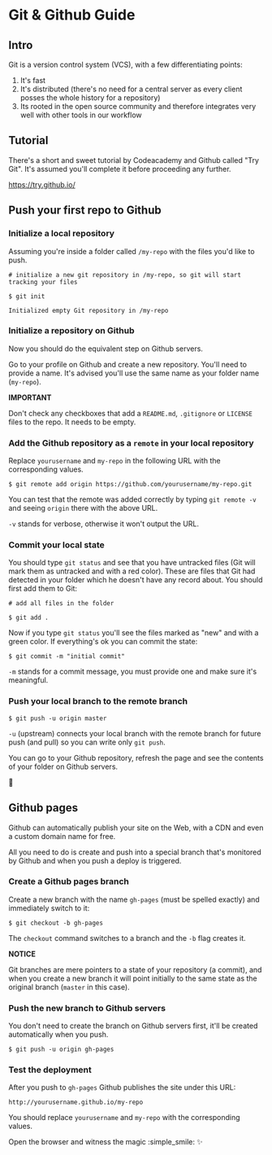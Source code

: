# Git & Github Guide

## Intro

Git is a version control system (VCS), with a few differentiating points:

1. It's fast
1. It's distributed (there's no need for a central server as every client posses the whole history for a repository)
1. Its rooted in the open source community and therefore integrates very well with other tools in our workflow

## Tutorial

There's a short and sweet tutorial by Codeacademy and Github called "Try Git".
It's assumed you'll complete it before proceeding any further.

https://try.github.io/

## Push your first repo to Github

### Initialize a local repository

Assuming you're inside a folder called `/my-repo` with the files you'd like to push.

```
# initialize a new git repository in /my-repo, so git will start tracking your files

$ git init

Initialized empty Git repository in /my-repo
```

### Initialize a repository on Github

Now you should do the equivalent step on Github servers.

Go to your profile on Github and create a new repository.
You'll need to provide a name. It's advised you'll use the same name as your folder name (`my-repo`).

**IMPORTANT**

Don't check any checkboxes that add a `README.md`, `.gitignore` or `LICENSE` files to the repo. It needs to be empty.

### Add the Github repository as a `remote` in your local repository

Replace `yourusername` and `my-repo` in the following URL with the corresponding values.

```
$ git remote add origin https://github.com/yourusername/my-repo.git
```

You can test that the remote was added correctly by typing `git remote -v` and seeing `origin` there with the above URL.

`-v` stands for verbose, otherwise it won't output the URL.

### Commit your local state

You should type `git status` and see that you have untracked files (Git will mark them as untracked and with a red color). These are files that Git had detected in your folder which he doesn't have any record about. You should first add them to Git:

```
# add all files in the folder

$ git add .
```

Now if you type `git status` you'll see the files marked as "new" and with a green color. If everything's ok you can commit the state:

```
$ git commit -m "initial commit"
```

`-m` stands for a commit message, you must provide one and make sure it's meaningful.

### Push your local branch to the remote branch

```
$ git push -u origin master
```

`-u` (upstream) connects your local branch with the remote branch for future push (and pull) so you can write only `git push`.

You can go to your Github repository, refresh the page and see the contents of your folder on Github servers.

:tada:

## Github pages

Github can automatically publish your site on the Web, with a CDN and even a custom domain name for free.

All you need to do is create and push into a special branch that's monitored by Github and when you push a deploy is triggered.

### Create a Github pages branch

Create a new branch with the name `gh-pages` (must be spelled exactly) and immediately switch to it:

```
$ git checkout -b gh-pages
```

The `checkout` command switches to a branch and the `-b` flag creates it.

**NOTICE**

Git branches are mere pointers to a state of your repository (a commit), and when you create a new branch it will point initially to the same state as the original branch (`master` in this case).

### Push the new branch to Github servers

You don't need to create the branch on Github servers first, it'll be created automatically when you push.

```
$ git push -u origin gh-pages
```

### Test the deployment

After you push to `gh-pages` Github publishes the site under this URL:

```
http://yourusername.github.io/my-repo
```

You should replace `yourusername` and `my-repo` with the corresponding values.

Open the browser and witness the magic :simple_smile: :sparkles:
